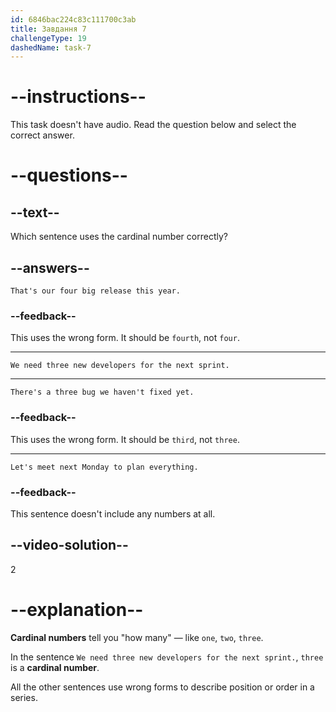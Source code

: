```yaml
---
id: 6846bac224c83c111700c3ab
title: Завдання 7
challengeType: 19
dashedName: task-7
---
```


# --instructions--

This task doesn't have audio. Read the question below and select the correct answer.

# --questions--

## --text--

Which sentence uses the cardinal number correctly?

## --answers--

`That's our four big release this year.`

### --feedback--

This uses the wrong form. It should be `fourth`, not `four`.

---

`We need three new developers for the next sprint.`

---

`There's a three bug we haven't fixed yet.`

### --feedback--

This uses the wrong form. It should be `third`, not `three`.

---

`Let's meet next Monday to plan everything.`

### --feedback--

This sentence doesn't include any numbers at all.

## --video-solution--

2

# --explanation--

**Cardinal numbers** tell you "how many" — like `one`, `two`, `three`.

In the sentence `We need three new developers for the next sprint.`, `three` is a **cardinal number**.

All the other sentences use wrong forms to describe position or order in a series.
